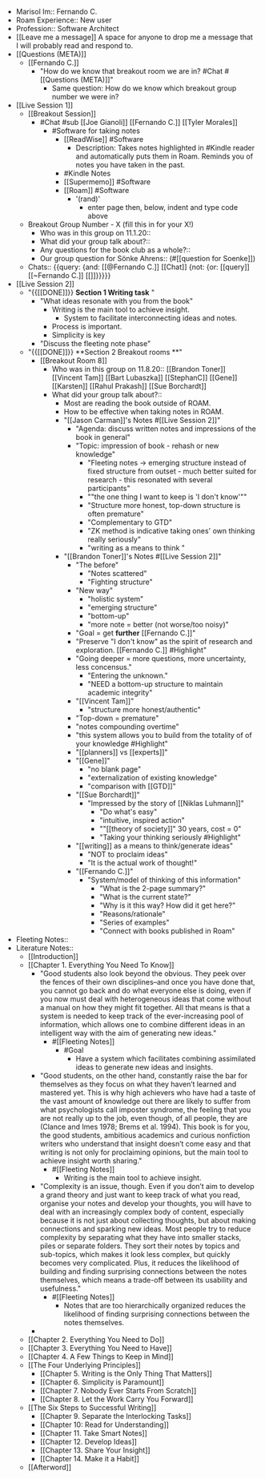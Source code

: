 - Marisol Im:: Fernando C.
- Roam Experience:: New user
- Profession:: Software Architect
- [[Leave me a message]]
A space for anyone to drop me a message that I will probably read and respond to.
- [[Questions (META)]]
    - [[Fernando C.]]
        - "How do we know that breakout room we are in? #Chat #[[Questions (META)]]"
            - Same question: How do we know which breakout group number we were in?
- [[Live Session 1]]
    - [[Breakout Session]]
        - #Chat #sub [[Joe Gianoli]] [[Fernando C.]] [[Tyler Morales]]
            - #Software for taking notes
                - [[ReadWise]] #Software
                    - Description: Takes notes highlighted in #Kindle reader and automatically puts them in Roam. Reminds you of notes you have taken in the past.
                - #Kindle Notes
                - [[Supermemo]] #Software
                - [[Roam]] #Software
                    - '(rand)'
                        - enter page then, below, indent and type code above
    - Breakout Group Number - X
(fill this in for your X!)
        - Who was in this group on 11.1.20::
        - What did your group talk about?::
        - Any questions for the book club as a whole?::
        - Our group question for Sönke Ahrens::
(#[[question for Soenke]])
    - Chats::
{{query:  {and: [[@Fernando C.]] [[Chat]] {not: {or: [[query]] [[~Fernando C.]] [[]]}}}}}
- [[Live Session 2]]
    - "{{[[DONE]]}} **Section 1 Writing task** "
        - "What ideas resonate with you from the book"
            - Writing is the main tool to achieve insight.
                - System to facilitate interconnecting ideas and notes.
            - Process is important.
            - Simplicity is key
        - "Discuss the fleeting note phase"
    - "{{[[DONE]]}} **Section 2 Breakout rooms **"
        - [[Breakout Room 8]]
            - Who was in this group on 11.8.20:: [[Brandon Toner]] [[Vincent Tam]] [[Bart Lubaszka]] [[StephanC]] [[Gene]] [[Karsten]] [[Rahul Prakash]] [[Sue Borchardt]] 
            - What did your group talk about?::
                - Most are reading the book outside of ROAM.
                - How to be effective when taking notes in ROAM.
                - "[[Jason Carman]]'s Notes #[[Live Session 2]]"
                    - "Agenda: discuss written notes and impressions of the book in general"
                    - "Topic: impression of book - rehash or new knowledge"
                        - "Fleeting notes -> emerging structure instead of fixed structure from outset - much better suited for research - this resonated with several participants"
                        - ""the one thing I want to keep is 'I don't know'""
                        - "Structure more honest, top-down structure is often premature"
                        - "Complementary to GTD"
                        - "ZK method is indicative taking ones' own thinking really seriously"
                        - "writing as a means to think "
                - "[[Brandon Toner]]'s Notes #[[Live Session 2]]" 
                    - "The before"
                        - "Notes scattered"
                        - "Fighting structure"
                    - "New way"
                        - "holistic system"
                        - "emerging structure"
                        - "bottom-up"
                        - "more note = better (not worse/too noisy)"
                    - "Goal = get **further** [[Fernando C.]]"
                    - "Preserve "I don't know" as the spirit of research and exploration. [[Fernando C.]] #Highlight"
                    - "Going deeper = more questions, more uncertainty, less concensus."
                        - "Entering the unknown."
                        - "NEED a bottom-up structure to maintain academic integrity"
                    - "[[Vincent Tam]]"
                        - "structure more honest/authentic"
                    - "Top-down = premature"
                    - "notes compounding overtime"
                    - "this system allows you to build from the totality of of your knowledge #Highlight"
                    - "[[planners]] vs [[experts]]"
                    - "[[Gene]]"
                        - "no blank page"
                        - "externalization of existing knowledge"
                        - "comparison with [[GTD]]"
                    - "[[Sue Borchardt]]"
                        - "Impressed by the story of [[Niklas Luhmann]]"
                            - "Do what's easy"
                            - "intuitive, inspired action"
                            - ""[[theory of society]]" 30 years, cost = 0"
                            - "Taking your thinking seriously #Highlight"
                    - "[[writing]] as a means to think/generate ideas"
                        - "NOT to proclaim ideas"
                        - "It is the actual work of thought!"
                    - "[[Fernando C.]]"
                        - "System/model of thinking of this information"
                            - "What is the 2-page summary?"
                            - "What is the current state?"
                            - "Why is it this way? How did it get here?"
                            - "Reasons/rationale"
                            - "Series of examples"
                            - "Connect with books published in Roam"
- Fleeting Notes:: 
- Literature Notes::
    - [[Introduction]]
    - [[Chapter 1. Everything You Need To Know]]
        - "Good students also look beyond the obvious. They peek over the fences of their own disciplines–and once you have done that, you cannot go back and do what everyone else is doing, even if you now must deal with heterogeneous ideas that come without a manual on how they might fit together. All that means is that a system is needed to keep track of the ever-increasing pool of information, which allows one to combine different ideas in an intelligent way with the aim of generating new ideas."
            - #[[Fleeting Notes]]
                - #Goal
                    - Have a system which facilitates combining assimilated ideas to generate new ideas and insights.
        - "Good students, on the other hand, constantly raise the bar for themselves as they focus on what they haven’t learned and mastered yet. This is why high achievers who have had a taste of the vast amount of knowledge out there are likely to suffer from what psychologists call imposter syndrome, the feeling that you are not really up to the job, even though, of all people, they are (Clance and Imes 1978; Brems et al. 1994). This book is for you, the good students, ambitious academics and curious nonfiction writers who understand that insight doesn’t come easy and that writing is not only for proclaiming opinions, but the main tool to achieve insight worth sharing."
            - #[[Fleeting Notes]]
                - Writing is the main tool to achieve insight.
        - "Complexity is an issue, though. Even if you don’t aim to develop a grand theory and just want to keep track of what you read, organise your notes and develop your thoughts, you will have to deal with an increasingly complex body of content, especially because it is not just about collecting thoughts, but about making connections and sparking new ideas. Most people try to reduce complexity by separating what they have into smaller stacks, piles or separate folders. They sort their notes by topics and sub-topics, which makes it look less complex, but quickly becomes very complicated. Plus, it reduces the likelihood of building and finding surprising connections between the notes themselves, which means a trade-off between its usability and usefulness."
            - #[[Fleeting Notes]]
                - Notes that are too hierarchically organized reduces the likelihood of finding surprising connections between the notes themselves.
        - 
    - [[Chapter 2. Everything You Need to Do]]
    - [[Chapter 3. Everything You Need to Have]]
    - [[Chapter 4. A Few Things to Keep in Mind]]
    - [[The Four Underlying Principles]]
        - [[Chapter 5. Writing is the Only Thing That Matters]]
        - [[Chapter 6. Simplicity is Paramount]]
        - [[Chapter 7. Nobody Ever Starts From Scratch]]
        - [[Chapter 8. Let the Work Carry You Forward]]
    - [[The Six Steps to Successful Writing]]
        - [[Chapter 9. Separate the Interlocking Tasks]]
        - [[Chapter 10: Read for Understanding]]
        - [[Chapter 11. Take Smart Notes]]
        - [[Chapter 12. Develop Ideas]]  
        - [[Chapter 13. Share Your Insight]]
        - [[Chapter 14. Make it a Habit]]
    - [[Afterword]]
